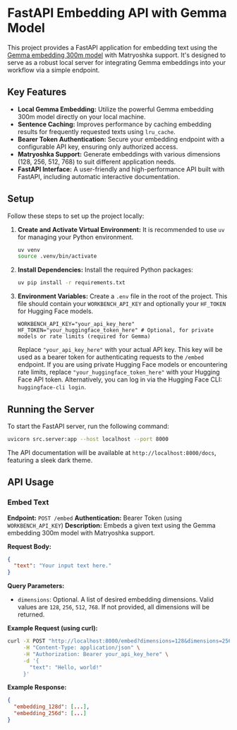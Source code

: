 # FastAPI Embedding API with Gemma Model

This project provides a FastAPI application for embedding text using the [Gemma embedding 300m model](https://deepmind.google/models/gemma/embeddinggemma/) with Matryoshka support. It's designed to serve as a robust local server for integrating Gemma embeddings into your workflow via a simple endpoint.

## Key Features

*   **Local Gemma Embedding:** Utilize the powerful Gemma embedding 300m model directly on your local machine.
*   **Sentence Caching:** Improves performance by caching embedding results for frequently requested texts using `lru_cache`.
*   **Bearer Token Authentication:** Secure your embedding endpoint with a configurable API key, ensuring only authorized access.
*   **Matryoshka Support:** Generate embeddings with various dimensions (128, 256, 512, 768) to suit different application needs.
*   **FastAPI Interface:** A user-friendly and high-performance API built with FastAPI, including automatic interactive documentation.

## Setup

Follow these steps to set up the project locally:

1.  **Create and Activate Virtual Environment:**
    It is recommended to use `uv` for managing your Python environment.
    ```bash
    uv venv
    source .venv/bin/activate
    ```

2.  **Install Dependencies:**
    Install the required Python packages:
    ```bash
    uv pip install -r requirements.txt
    ```

3.  **Environment Variables:**
    Create a `.env` file in the root of the project. This file should contain your `WORKBENCH_API_KEY` and optionally your `HF_TOKEN` for Hugging Face models.

    ```
    WORKBENCH_API_KEY="your_api_key_here"
    HF_TOKEN="your_huggingface_token_here" # Optional, for private models or rate limits (required for Gemma)
    ```
    Replace `"your_api_key_here"` with your actual API key. This key will be used as a bearer token for authenticating requests to the `/embed` endpoint. If you are using private Hugging Face models or encountering rate limits, replace `"your_huggingface_token_here"` with your Hugging Face API token. Alternatively, you can log in via the Hugging Face CLI: `huggingface-cli login`.

## Running the Server

To start the FastAPI server, run the following command:

```bash
uvicorn src.server:app --host localhost --port 8000
```

The API documentation will be available at `http://localhost:8000/docs`, featuring a sleek dark theme.

## API Usage

### Embed Text

**Endpoint:** `POST /embed`
**Authentication:** Bearer Token (using `WORKBENCH_API_KEY`)
**Description:** Embeds a given text using the Gemma embedding 300m model with Matryoshka support.

**Request Body:**

```json
{
  "text": "Your input text here."
}
```

**Query Parameters:**

*   `dimensions`: Optional. A list of desired embedding dimensions. Valid values are `128`, `256`, `512`, `768`. If not provided, all dimensions will be returned.

**Example Request (using curl):**

```bash
curl -X POST "http://localhost:8000/embed?dimensions=128&dimensions=256" \
     -H "Content-Type: application/json" \
     -H "Authorization: Bearer your_api_key_here" \
     -d '{
       "text": "Hello, world!"
     }'
```

**Example Response:**

```json
{
  "embedding_128d": [...],
  "embedding_256d": [...]
}
```